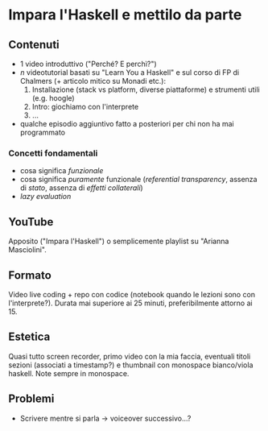 # Impara l'Haskell e mettilo da parte

## Contenuti
- 1 video introduttivo ("Perché? E perchì?")
- $n$ videotutorial basati su "Learn You a Haskell" e sul corso di FP di Chalmers (+ articolo mitico su Monadi etc.):
  1. Installazione (stack vs platform, diverse piattaforme) e strumenti utili (e.g. hoogle)
  2. Intro: giochiamo con l'interprete
  3. ...
- qualche episodio aggiuntivo fatto a posteriori per chi non ha mai programmato

### Concetti fondamentali
- cosa significa _funzionale_
- cosa significa _puramente_ funzionale (_referential transparency_, assenza di _stato_, assenza di _effetti collaterali_)
- _lazy evaluation_

## YouTube
Apposito ("Impara l'Haskell") o semplicemente playlist su "Arianna Masciolini".

## Formato
Video live coding + repo con codice (notebook quando le lezioni sono con l'interprete?).
Durata mai superiore ai 25 minuti, preferibilmente attorno ai 15.

## Estetica
Quasi tutto screen recorder, primo video con la mia faccia, eventuali titoli sezioni (associati a timestamp?) e thumbnail con monospace bianco/viola haskell. Note sempre in monospace.

## Problemi
- Scrivere mentre si parla -> voiceover successivo...?